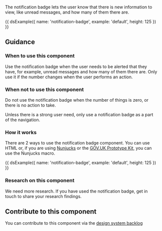 The notification badge lets the user know that there is new information to view, like unread messages, and how many of them there are.

{{ dsExample({
  name: 'notification-badge',
  example: 'default',
  height: 125
}) }}

## Guidance

### When to use this component

Use the notification badge when the user needs to be alerted that they have, for example, unread messages and how many of them there are. Only use it if the number changes when the user performs an action.

### When not to use this component

Do not use the notification badge when the number of things is zero, or there is no action to take.

Unless there is a strong user need, only use a notification badge as a part of the navigation.

### How it works

There are 2 ways to use the notification badge component. You can use HTML or, if you are using [Nunjucks](https://mozilla.github.io/nunjucks/) or the [GOV.UK Prototype Kit](https://govuk-prototype-kit.herokuapp.com/), you can use the Nunjucks macro.

{{ dsExample({
  name: 'notification-badge',
  example: 'default',
  height: 125
}) }}

### Research on this component

We need more research. If you have used the notification badge, get in touch to share your research findings.

## Contribute to this component

You can contribute to this component via the [design system backlog](https://github.com/ministryofjustice/mojdt-design-system-backlog/)